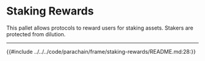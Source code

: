 # Staking Rewards

This pallet allows protocols to reward users for staking assets. Stakers are protected from dilution.
 
---

{{#include ../../../code/parachain/frame/staking-rewards/README.md:28:}}
